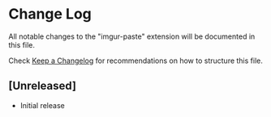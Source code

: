 # Change Log

All notable changes to the "imgur-paste" extension will be documented in this file.

Check [Keep a Changelog](http://keepachangelog.com/) for recommendations on how to structure this file.

## [Unreleased]

- Initial release
